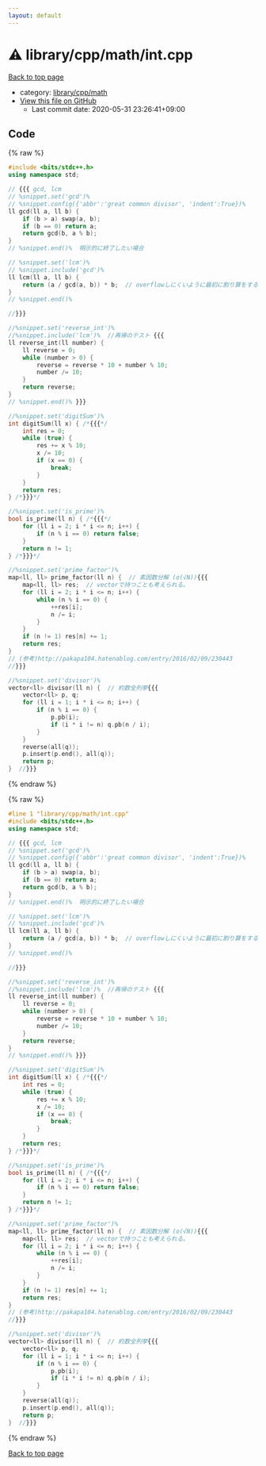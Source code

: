 ```yaml
---
layout: default
---
```


<!-- mathjax config similar to math.stackexchange -->
<script type="text/javascript" async
  src="https://cdnjs.cloudflare.com/ajax/libs/mathjax/2.7.5/MathJax.js?config=TeX-MML-AM_CHTML">
</script>
<script type="text/x-mathjax-config">
  MathJax.Hub.Config({
    TeX: { equationNumbers: { autoNumber: "AMS" }},
    tex2jax: {
      inlineMath: [ ['$','$'] ],
      processEscapes: true
    },
    "HTML-CSS": { matchFontHeight: false },
    displayAlign: "left",
    displayIndent: "2em"
  });
</script>

<script type="text/javascript" src="https://cdnjs.cloudflare.com/ajax/libs/jquery/3.4.1/jquery.min.js"></script>
<script src="https://cdn.jsdelivr.net/npm/jquery-balloon-js@1.1.2/jquery.balloon.min.js" integrity="sha256-ZEYs9VrgAeNuPvs15E39OsyOJaIkXEEt10fzxJ20+2I=" crossorigin="anonymous"></script>
<script type="text/javascript" src="../../../../assets/js/copy-button.js"></script>
<link rel="stylesheet" href="../../../../assets/css/copy-button.css" />


# :warning: library/cpp/math/int.cpp

<a href="../../../../index.html">Back to top page</a>

* category: <a href="../../../../index.html#38e8a99339d0d505d14feb619e0537d8">library/cpp/math</a>
* <a href="{{ site.github.repository_url }}/blob/master/library/cpp/math/int.cpp">View this file on GitHub</a>
    - Last commit date: 2020-05-31 23:26:41+09:00




## Code

<a id="unbundled"></a>
{% raw %}
```cpp
#include <bits/stdc++.h>
using namespace std;

// {{{ gcd, lcm
// %snippet.set('gcd')%
// %snippet.config({'abbr':'great common divisor', 'indent':True})%
ll gcd(ll a, ll b) {
    if (b > a) swap(a, b);
    if (b == 0) return a;
    return gcd(b, a % b);
}
// %snippet.end()%  明示的に終了したい場合

// %snippet.set('lcm')%
// %snippet.include('gcd')%
ll lcm(ll a, ll b) {
    return (a / gcd(a, b)) * b;  // overflowしにくいように最初に割り算をする。
}
// %snippet.end()%

//}}}

//%snippet.set('reverse_int')%
//%snippet.include('lcm')%  //再帰のテスト {{{
ll reverse_int(ll number) {
    ll reverse = 0;
    while (number > 0) {
        reverse = reverse * 10 + number % 10;
        number /= 10;
    }
    return reverse;
}
// %snippet.end()% }}}

//%snippet.set('digitSum')%
int digitSum(ll x) { /*{{{*/
    int res = 0;
    while (true) {
        res += x % 10;
        x /= 10;
        if (x == 0) {
            break;
        }
    }
    return res;
} /*}}}*/

//%snippet.set('is_prime')%
bool is_prime(ll n) { /*{{{*/
    for (ll i = 2; i * i <= n; i++) {
        if (n % i == 0) return false;
    }
    return n != 1;
} /*}}}*/

//%snippet.set('prime_factor')%
map<ll, ll> prime_factor(ll n) {  // 素因数分解 (o(√N)){{{
    map<ll, ll> res;  // vectorで持つことも考えられる。
    for (ll i = 2; i * i <= n; i++) {
        while (n % i == 0) {
            ++res[i];
            n /= i;
        }
    }
    if (n != 1) res[n] += 1;
    return res;
}
// (参考)http://pakapa104.hatenablog.com/entry/2016/02/09/230443
//}}}

//%snippet.set('divisor')%
vector<ll> divisor(ll n) {  // 約数全列挙{{{
    vector<ll> p, q;
    for (ll i = 1; i * i <= n; i++) {
        if (n % i == 0) {
            p.pb(i);
            if (i * i != n) q.pb(n / i);
        }
    }
    reverse(all(q));
    p.insert(p.end(), all(q));
    return p;
}  //}}}


```
{% endraw %}

<a id="bundled"></a>
{% raw %}
```cpp
#line 1 "library/cpp/math/int.cpp"
#include <bits/stdc++.h>
using namespace std;

// {{{ gcd, lcm
// %snippet.set('gcd')%
// %snippet.config({'abbr':'great common divisor', 'indent':True})%
ll gcd(ll a, ll b) {
    if (b > a) swap(a, b);
    if (b == 0) return a;
    return gcd(b, a % b);
}
// %snippet.end()%  明示的に終了したい場合

// %snippet.set('lcm')%
// %snippet.include('gcd')%
ll lcm(ll a, ll b) {
    return (a / gcd(a, b)) * b;  // overflowしにくいように最初に割り算をする。
}
// %snippet.end()%

//}}}

//%snippet.set('reverse_int')%
//%snippet.include('lcm')%  //再帰のテスト {{{
ll reverse_int(ll number) {
    ll reverse = 0;
    while (number > 0) {
        reverse = reverse * 10 + number % 10;
        number /= 10;
    }
    return reverse;
}
// %snippet.end()% }}}

//%snippet.set('digitSum')%
int digitSum(ll x) { /*{{{*/
    int res = 0;
    while (true) {
        res += x % 10;
        x /= 10;
        if (x == 0) {
            break;
        }
    }
    return res;
} /*}}}*/

//%snippet.set('is_prime')%
bool is_prime(ll n) { /*{{{*/
    for (ll i = 2; i * i <= n; i++) {
        if (n % i == 0) return false;
    }
    return n != 1;
} /*}}}*/

//%snippet.set('prime_factor')%
map<ll, ll> prime_factor(ll n) {  // 素因数分解 (o(√N)){{{
    map<ll, ll> res;  // vectorで持つことも考えられる。
    for (ll i = 2; i * i <= n; i++) {
        while (n % i == 0) {
            ++res[i];
            n /= i;
        }
    }
    if (n != 1) res[n] += 1;
    return res;
}
// (参考)http://pakapa104.hatenablog.com/entry/2016/02/09/230443
//}}}

//%snippet.set('divisor')%
vector<ll> divisor(ll n) {  // 約数全列挙{{{
    vector<ll> p, q;
    for (ll i = 1; i * i <= n; i++) {
        if (n % i == 0) {
            p.pb(i);
            if (i * i != n) q.pb(n / i);
        }
    }
    reverse(all(q));
    p.insert(p.end(), all(q));
    return p;
}  //}}}


```
{% endraw %}

<a href="../../../../index.html">Back to top page</a>

